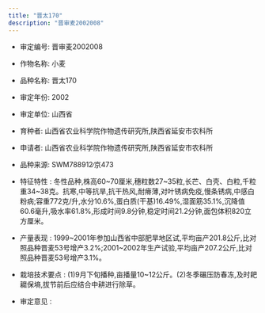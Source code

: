 ```yaml
---
title: "晋太170"
description: "晋审麦2002008"
---
```

* 审定编号:  晋审麦2002008

*  作物名称:  小麦

*  品种名称:  晋太170

*  审定年份:  2002

*  审定单位:  山西省

* 育种者:  山西省农业科学院作物遗传研究所,陕西省延安市农科所

*  申请者:  山西省农业科学院作物遗传研究所,陕西省延安市农科所

*  品种来源:  SWM788912∕京473

*  特征特性 : 
冬性品种,株高60~70厘米,穗粒数27~35粒,长芒、白壳、白粒,千粒重34~38克。抗寒,中等抗旱,抗干热风,耐瘠薄,对叶锈病免疫,慢条锈病,中感白粉病;容重772克/升,水分10.6%,蛋白质(干基)16.49%,湿面筋35.1%,沉降值60.6毫升,吸水率61.8%,形成时间9.8分钟,稳定时间21.2分钟,面包体积820立方厘米。
 
*  产量表现 : 
1999~2001年参加山西省中部肥旱地区试,平均亩产201.8公斤,比对照品种晋麦53号增产3.2%;2001~2002年生产试验,平均亩产207.2公斤,比对照品种晋麦53号增产3.1%。

*  栽培技术要点 : 
(1)9月下旬播种,亩播量10~12公斤。(2)冬季碾压防春冻,及时耙耱保墒,拔节前后应结合中耕进行除草。

*  审定意见 : 

